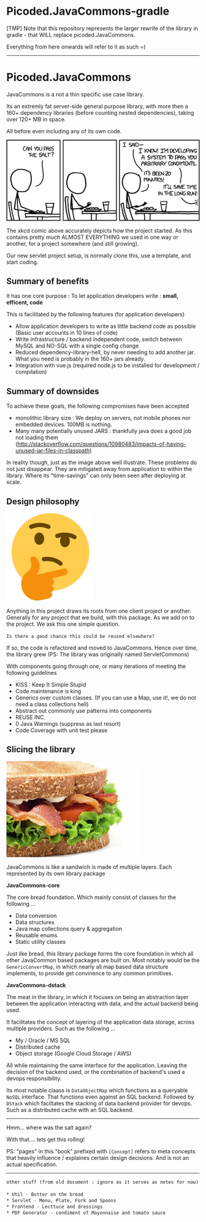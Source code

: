 # Picoded.JavaCommons-gradle
[TMP] Note that this repository represents the larger rewrite of the library in gradle - that WILL replace picoded.JavaCommons.

Everything from here onwards will refer to it as such =)

---

# Picoded.JavaCommons

JavaCommons is a not a thin specific use case library. 

Its an extremly fat server-side general purpose library, with more then a 160+ dependency libraries (before counting nested dependencies), taking over 120+ MB in space. 

All before even including any of its own code.

![Optimize Everything! - JavaCommons in a nutshell](./docs/images/xkcd_the_general_problem.png)

The xkcd comic above accurately depicts how the project started. As this contains pretty much ALMOST EVERYTHING we used in one way or another, for a project somewhere (and still growing). 

Our new servlet project setup, is normally clone this, use a template, and start coding.

## Summary of benefits

It has one core purpose : To let application developers write : __small, efficent, code__

This is facilitated by the following features (for application developers)

+ Allow application developers to write as little backend code as possible (Basic user accounts in 10 lines of code)
+ Write infrastructure / backend independent code, switch between MySQL and NO-SQL with a single config change
+ Reduced dependency-library-hell, by never needing to add another jar. What you need is probably in the 160+ jars already.
+ Integration with vue.js (required node.js to be installed for development / compilation)

## Summary of downsides

To achieve these goals, the following compromises have been accepted

- monolithic library size : We deploy on servers, not mobile phones nor embedded devices. 100MB is nothing.
- Many many potentially unused JARS : thankfully java does a good job not loading them (http://stackoverflow.com/questions/10980483/impacts-of-having-unused-jar-files-in-classpath)

In reality though, just as the image above well illustrate. These problems do not just disappear. They are mitigated away from application to within the library. Where its "time-savings" can only been seen after deploying at scale.

## Design philosophy

![Hmmm....](./docs/images/thinking_emoji.png)

Anything in this project draws its roots from one client project or another. Generally for any project that we build, with this package. As we add on to the project. We ask this one simple question.

`Is there a good chance this could be reused elsewhere?`

If so, the code is refactored and moved to JavaCommons. Hence over time, the library grew (PS: The library was originally named ServletCommons)

With components going through one, or many iterations of meeting the following guidelines

+ KISS : Keep It Simple Stupid
+ Code maintenance is king
+ Generics over custom classes. (If you can use a Map, use it!, we do not need a class collections hell)
+ Abstract out commonly use patterns into components
+ REUSE INC.
+ 0 Java Warnings (suppress as last resort)
+ Code Coverage with unit test please

## Slicing the library

![Sandwich...](./docs/images/sandwich_on_toast.jpg)

JavaCommons is like a sandwich is made of multiple layers. Each represented by its own library package

**JavaCommons-core**

The core bread foundation. Which mainly consist of classes for the following ...

* Data conversion
* Data structures
* Java map collections query & aggregation
* Reusable enums
* Static utility classes

Just like bread, this library package forms the core foundation in which all other JavaCommon based packages are built on.
Most notably would be the `GenericConvertMap`, in which nearly all map based data structure implements, to provide get convinence to any common primitives.

**JavaCommons-dstack**

The meat in the library, in which it focuses on being an abstraction layer between the application interacting with data, and the actual backend being used.

It facilitates the concept of layering of the application data storage, across multiple providers. Such as the following ...

* My / Oracle / MS SQL
* Distributed cache
* Object storage (Google Cloud Storage / AWS)

All while maintaining the same interface for the application. Leaving the decision of the backend used, or the combination of backend's used a devops responsibility.

Its most notable claass is `DataObjectMap` which functions as a queryable `NoSQL` interface. That functions even against an SQL backend.
Followed by `DStack` which faciltates the stacking of data backend provider for devops. Such as a distributed cache with an SQL backend.

---

Hmm... where was the salt again?

With that.... lets get this rolling!

PS: "pages" in this "book" prefixed with `[Concept]` refers to meta concepts that heavily influence / explaines certain design decisions. And is not an actual specification.

-----
~~~~
other stuff (from old document : ignore as it serves as notes for now)

* Util - Butter on the bread
* Servlet - Menu, Plate, Fork and Spoons
* Frontend - Lecttuce and dressings
* PDF Generator - condiment of Mayonnaise and tomato sauce
~~~~